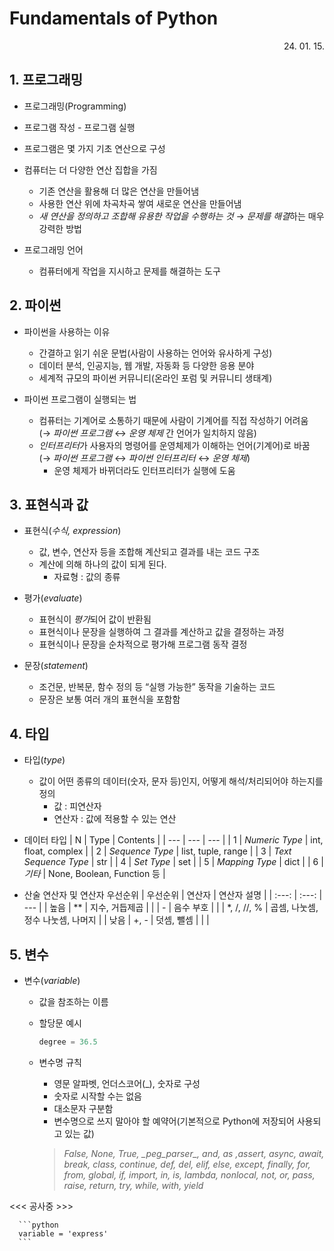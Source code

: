 # Fundamentals of Python

<div style="text-align: right"> 24. 01. 15. </div>

## 1. 프로그래밍
  * 프로그래밍(Programming)  

  * 프로그램 작성 - 프로그램 실행  
  
  * 프로그램은 몇 가지 기초 연산으로 구성  
  
  * 컴퓨터는 더 다양한 연산 집합을 가짐  
  
    * 기존 연산을 활용해 더 많은 연산을 만들어냄
    * 사용한 연산 위에 차곡차곡 쌓여 새로운 연산을 만들어냄
    * *새 연산을 정의하고 조합해 유용한 작업을 수행하는 것* → *문제를 해결*하는 매우 강력한 방법
  * 프로그래밍 언어
    * 컴퓨터에게 작업을 지시하고 문제를 해결하는 도구  

## 2. 파이썬
  * 파이썬을 사용하는 이유  

    * 간결하고 읽기 쉬운 문법(사람이 사용하는 언어와 유사하게 구성)
    * 데이터 분석, 인공지능, 웹 개발, 자동화 등 다양한 응용 분야
    * 세계적 규모의 파이썬 커뮤니티(온라인 포럼 및 커뮤니티 생태계)

  * 파이썬 프로그램이 실행되는 법  

    * 컴퓨터는 기계어로 소통하기 때문에 사람이 기계어를 직접 작성하기 어려움  
    (→ *파이썬 프로그램* ↔ *운영 체제* 간 언어가 일치하지 않음)  
    * *인터프리터*가 사용자의 명령어를 운영체제가 이해하는 언어(기계어)로 바꿈  
    (→ *파이썬 프로그램* ↔ *파이썬 인터프리터* ↔ *운영 체제*)
      * 운영 체제가 바뀌더라도 인터프리터가 실행에 도움

## 3. 표현식과 값
  * 표현식(*수식, expression*)  
  
    * 값, 변수, 연산자 등을 조합해 계산되고 결과를 내는 코드 구조  
    * 계산에 의해 하나의 값이 되게 된다.
      * 자료형 : 값의 종류

  * 평가(*evaluate*)  

    * 표현식이 *평가*되어 값이 반환됨  
    * 표현식이나 문장을 실행하여 그 결과를 계산하고 값을 결정하는 과정  
    * 표현식이나 문장을 순차적으로 평가해 프로그램 동작 결정  

  * 문장(*statement*)

    * 조건문, 반복문, 함수 정의 등 “실행 가능한” 동작을 기술하는 코드
    * 문장은 보통 여러 개의 표현식을 포함함

## 4. 타입
  * 타입(*type*)

    * 값이 어떤 종류의 데이터(숫자, 문자 등)인지, 어떻게 해석/처리되어야 하는지를 정의  
      * 값 : 피연산자  
      * 연산자 : 값에 적용할 수 있는 연산
  * 데이터 타입
    | N | Type | Contents |
    | --- | --- | --- |
    | 1 | *Numeric Type* | int, float, complex |
    | 2 | *Sequence Type* | list, tuple, range |
    | 3 | *Text Sequence Type* | str |
    | 4 | *Set Type* | set |
    | 5 | *Mapping Type* | dict |
    | 6 | *기타* | None, Boolean, Function 등 |  

  * 산술 연산자 및 연산자 우선순위
    | 우선순위 | 연산자 | 연산자 설명 |
    | :---: | :---: | --- |
    | 높음 | ** | 지수, 거듭제곱 | 
    | | - | 음수 부호 |
    | | *, /, //, % | 곱셈, 나눗셈, 정수 나눗셈, 나머지 |
    | 낮음 | +, - | 덧셈, 뺄셈 |
    | |

## 5. 변수
  * 변수(*variable*)  

    * 값을 참조하는 이름  

    * 할당문 예시
      ```python
      degree = 36.5
      ```  
    * 변수명 규칙
      * 영문 알파벳, 언더스코어(_), 숫자로 구성
      * 숫자로 시작할 수는 없음
      * 대소문자 구분함
      * 변수명으로 쓰지 말아야 할 예약어(기본적으로 Python에 저장되어 사용되고 있는 값)
      >  *False, None, True, \__peg_parser__, and, as ,assert, async, await, break, class, continue, def, del, elif, else, except, finally, for, from, global, if, import, in, is, lambda, nonlocal, not, or, pass, raise, return, try, while, with, yield*

<<< 공사중 >>>

      ```python
      variable = 'express'
      ```